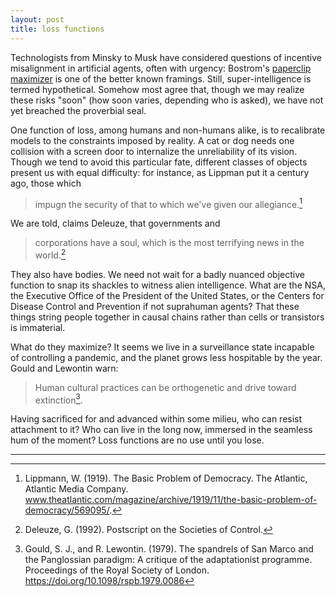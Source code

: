 ```yaml
---
layout: post
title: loss functions
---
```


Technologists from Minsky to Musk have considered questions of incentive misalignment in artificial agents, often with urgency: Bostrom's [paperclip maximizer](https://nickbostrom.com/ethics/ai.html) is one of the better known framings. Still, super-intelligence is termed hypothetical. Somehow most agree that, though we may realize these risks "soon" (how soon varies, depending who is asked), we have not yet breached the proverbial seal.

One function of loss, among humans and non-humans alike, is to recalibrate models to the constraints imposed by reality. A cat or dog needs one collision with a screen door to internalize the unreliability of its vision. Though we tend to avoid this particular fate, different classes of objects present us with equal difficulty: for instance, as Lippman put it a century ago, those which

> impugn the security of that to which we've given our allegiance.[^1]

We are told, claims Deleuze, that governments and

> corporations have a soul, which is the most terrifying news in the world.[^2]

They also have bodies. We need not wait for a badly nuanced objective function to snap its shackles to witness alien intelligence. What are the NSA, the Executive Office of the President of the United States, or the Centers for Disease Control and Prevention if not suprahuman agents? That these things string people together in causal chains rather than cells or transistors is immaterial.

What do they maximize? It seems we live in a surveillance state incapable of controlling a pandemic, and the planet grows less hospitable by the year. Gould and Lewontin warn:

> Human cultural practices can be orthogenetic and drive toward extinction[^3].

Having sacrificed for and advanced within some milieu, who can resist attachment to it? Who can live in the long now, immersed in the seamless hum of the moment? Loss functions are no use until you lose.

---

[^1]: Lippmann, W. (1919). The Basic Problem of Democracy. The Atlantic, Atlantic Media Company. <a href="www.theatlantic.com/magazine/archive/1919/11/the-basic-problem-of-democracy/569095/">www.theatlantic.com/magazine/archive/1919/11/the-basic-problem-of-democracy/569095/</a>. 

[^2]: Deleuze, G. (1992). Postscript on the Societies of Control.

[^3]: Gould, S. J., and R. Lewontin. (1979). The spandrels of San Marco and the Panglossian paradigm: A critique of the adaptationist programme. Proceedings of the Royal Society of London. <a href="https://doi.org/10.1098/rspb.1979.0086">https://doi.org/10.1098/rspb.1979.0086</a>

